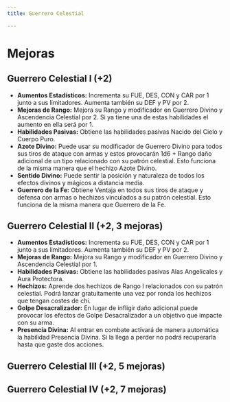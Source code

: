 ```yaml
---
title: Guerrero Celestial

---
```




# Mejoras

## Guerrero Celestial I (+2)

- **Aumentos Estadísticos:** Incrementa su FUE, DES, CON y CAR por 1 junto a sus limitadores. Aumenta también su DEF y PV por 2.
- **Mejoras de Rango:** Mejora su Rango y modificador en Guerrero Divino y Ascendencia Celestial por 2. Si ya tiene una de estas habilidades el aumento en ella será por 1. 
- **Habilidades Pasivas:** Obtiene las habilidades pasivas Nacido del Cielo y Cuerpo Puro.
- **Azote Divino:** Puede usar su modificador de Guerrero Divino para todos sus tiros de ataque con armas y estos provocarán 1d6 + Rango daño adicional de un tipo relacionado con su patrón celestial. Esto funciona de la misma manera que el hechizo Azote Divino.
- **Sentido Divino:** Puede sentir la posición y naturaleza de todos los efectos divinos y mágicos a distancia media.
- **Guerrero de la Fe:** Obtiene Ventaja en todos sus tiros de ataque y defensa con armas o hechizos vinculados a su patrón celestial. Esto funciona de la misma manera que Guerrero de la Fe.

## Guerrero Celestial II (+2, 3 mejoras)

- **Aumentos Estadísticos:** Incrementa su FUE, DES, CON y CAR por 1 junto a sus limitadores. Aumenta también su DEF y PV por 2.
- **Mejoras de Rango:** Mejora su Rango y modificador en Guerrero Divino y Ascendencia Celestial por 1. 
- **Habilidades Pasivas:** Obtiene las habilidades pasivas Alas Angelicales y Aura Protectora.
- **Hechizos:** Aprende dos hechizos de Rango I relacionados con su patrón celestial. Podrá lanzar gratuitamente una vez por ronda los hechizos que tengan costes de chi. 
- **Golpe Desacralizador:** En lugar de infligir daño adicional puede provocar los efectos de Golpe Desacralizador a un objetivo que impacte con su arma.
- **Presencia Divina:** Al entrar en combate activará de manera automática la habilidad Presencia Divina. Si la llega a perder no podrá recuperarla hasta que gaste dos acciones.

## Guerrero Celestial III (+2, 5 mejoras)

## Guerrero Celestial IV (+2, 7 mejoras)